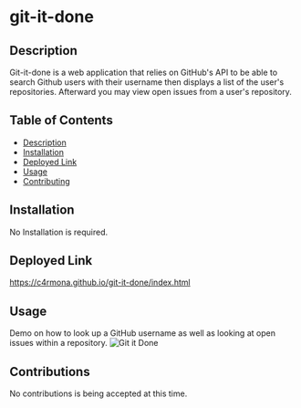 # git-it-done

## Description
Git-it-done is a web application that relies on GitHub's API to be able to search Github users with their username then displays a list of the user's repositories. Afterward you may view open issues from a user's repository.


## Table of Contents
- [Description](#Description)
- [Installation](#Installation)
- [Deployed Link](#Deployed-Link)
- [Usage](#Usage)
- [Contributing](#Contributing)


## Installation
No Installation is required.

## Deployed Link
https://c4rmona.github.io/git-it-done/index.html

## Usage
Demo on how to look up a GitHub username as well as looking at open issues within a repository.
![Git it Done](https://user-images.githubusercontent.com/101689362/186307451-334c88ad-9553-42fc-82d8-a4071ce7eec3.gif)

## Contributions
No contributions is being accepted at this time.
